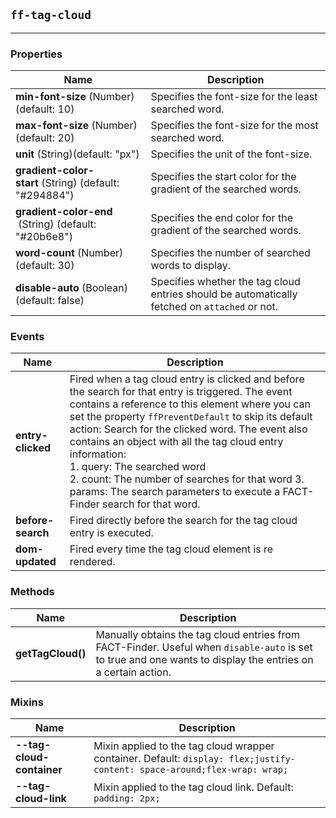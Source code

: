 ## `ff-tag-cloud`
___
### Properties
| Name | Description |
| ---- | ----------- |
| **min-font-size**&nbsp;(Number) (default: 10) | Specifies the font-size for the least searched word. |
| **max-font-size**&nbsp;(Number) (default: 20) | Specifies the font-size for the most searched word. |
| **unit**&nbsp;(String)(default: "px") | Specifies the unit of the font-size. |
| **gradient-color-start**&nbsp;(String) (default: "#294884") | Specifies the start color for the gradient of the searched words. |
| **gradient-color-end** &nbsp;(String) (default: "#20b6e8") | Specifies the end color for the gradient of the searched words. |
| **word-count**&nbsp;(Number) (default: 30) | Specifies the number of searched words to display. |
| **disable-auto**&nbsp;(Boolean) (default: false) | Specifies whether the tag cloud entries should be automatically fetched on `attached` or not. |

### Events
| Name | Description |
| ---- | ----------- |
| **entry-clicked** | Fired when a tag cloud entry is clicked and before the search for that entry is triggered. The event contains a reference to this element where you can set the property `ffPreventDefault` to skip its default action: Search for the clicked word. The event also contains an object with all the tag cloud entry information: <br /> 1. query: The searched word <br /> 2. count: The number of searches for that word 3. params: The search parameters to execute a FACT-Finder search for that word. |
| **before-search** | Fired directly before the search for the tag cloud entry is executed. |
| **dom-updated** | Fired every time the tag cloud element is re rendered. |

### Methods
| Name | Description |
| ---- | ----------- |
| **getTagCloud()**| Manually obtains the tag cloud entries from FACT-Finder. Useful when `disable-auto` is set to true and one wants to display the entries on a certain action. |

### Mixins
| Name | Description |
| ---- | ----------- |
| **--tag-cloud-container**| Mixin applied to the tag cloud wrapper container. Default: `display: flex;justify-content: space-around;flex-wrap: wrap;` |
| **--tag-cloud-link**| Mixin applied to the tag cloud link. Default: `padding: 2px;` |


